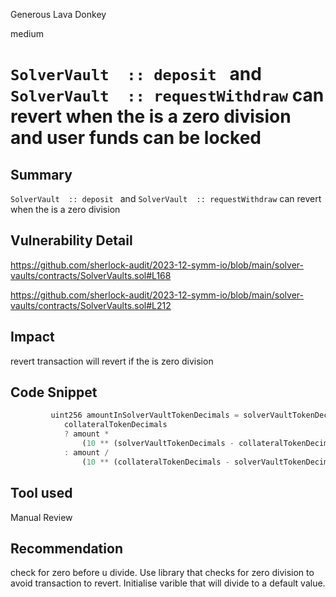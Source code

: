 Generous Lava Donkey

medium

# `SolverVault  :: deposit ` and `SolverVault  :: requestWithdraw` can revert when the is a zero division and user funds can be locked

## Summary
`SolverVault  :: deposit ` and  `SolverVault  :: requestWithdraw` can revert when the is a zero division
## Vulnerability Detail
https://github.com/sherlock-audit/2023-12-symm-io/blob/main/solver-vaults/contracts/SolverVaults.sol#L168

https://github.com/sherlock-audit/2023-12-symm-io/blob/main/solver-vaults/contracts/SolverVaults.sol#L212
## Impact
 revert transaction will revert if the is zero division
## Code Snippet

```javascript
         uint256 amountInSolverVaultTokenDecimals = solverVaultTokenDecimals >=
            collateralTokenDecimals
            ? amount *
                (10 ** (solverVaultTokenDecimals - collateralTokenDecimals))
            : amount /
                (10 ** (collateralTokenDecimals - solverVaultTokenDecimals));
```
## Tool used

Manual Review

## Recommendation
check for zero before u divide. Use library that checks for zero division to avoid transaction to revert. Initialise varible that will divide
to a default value.